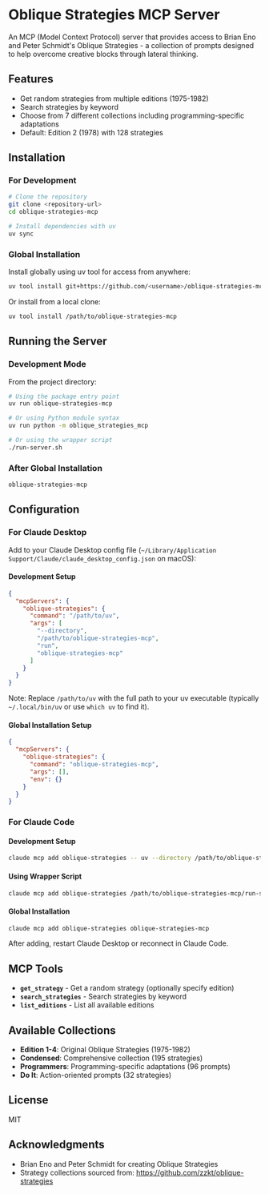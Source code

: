 # Oblique Strategies MCP Server

An MCP (Model Context Protocol) server that provides access to Brian Eno and Peter Schmidt's Oblique Strategies - a collection of prompts designed to help overcome creative blocks through lateral thinking.

## Features

- Get random strategies from multiple editions (1975-1982)
- Search strategies by keyword
- Choose from 7 different collections including programming-specific adaptations
- Default: Edition 2 (1978) with 128 strategies

## Installation

### For Development

```bash
# Clone the repository
git clone <repository-url>
cd oblique-strategies-mcp

# Install dependencies with uv
uv sync
```

### Global Installation

Install globally using uv tool for access from anywhere:

```bash
uv tool install git+https://github.com/<username>/oblique-strategies-mcp.git
```

Or install from a local clone:

```bash
uv tool install /path/to/oblique-strategies-mcp
```

## Running the Server

### Development Mode

From the project directory:
```bash
# Using the package entry point
uv run oblique-strategies-mcp

# Or using Python module syntax
uv run python -m oblique_strategies_mcp

# Or using the wrapper script
./run-server.sh
```

### After Global Installation

```bash
oblique-strategies-mcp
```

## Configuration

### For Claude Desktop

Add to your Claude Desktop config file (`~/Library/Application Support/Claude/claude_desktop_config.json` on macOS):

#### Development Setup
```json
{
  "mcpServers": {
    "oblique-strategies": {
      "command": "/path/to/uv",
      "args": [
        "--directory",
        "/path/to/oblique-strategies-mcp",
        "run",
        "oblique-strategies-mcp"
      ]
    }
  }
}
```

Note: Replace `/path/to/uv` with the full path to your uv executable (typically `~/.local/bin/uv` or use `which uv` to find it).

#### Global Installation Setup
```json
{
  "mcpServers": {
    "oblique-strategies": {
      "command": "oblique-strategies-mcp",
      "args": [],
      "env": {}
    }
  }
}
```

### For Claude Code

#### Development Setup
```bash
claude mcp add oblique-strategies -- uv --directory /path/to/oblique-strategies-mcp run oblique-strategies-mcp
```

#### Using Wrapper Script
```bash
claude mcp add oblique-strategies /path/to/oblique-strategies-mcp/run-server.sh
```

#### Global Installation
```bash
claude mcp add oblique-strategies oblique-strategies-mcp
```

After adding, restart Claude Desktop or reconnect in Claude Code.

## MCP Tools

- **`get_strategy`** - Get a random strategy (optionally specify edition)
- **`search_strategies`** - Search strategies by keyword
- **`list_editions`** - List all available editions

## Available Collections

- **Edition 1-4**: Original Oblique Strategies (1975-1982)
- **Condensed**: Comprehensive collection (195 strategies)
- **Programmers**: Programming-specific adaptations (96 prompts)
- **Do It**: Action-oriented prompts (32 strategies)

## License

MIT

## Acknowledgments

- Brian Eno and Peter Schmidt for creating Oblique Strategies
- Strategy collections sourced from: https://github.com/zzkt/oblique-strategies